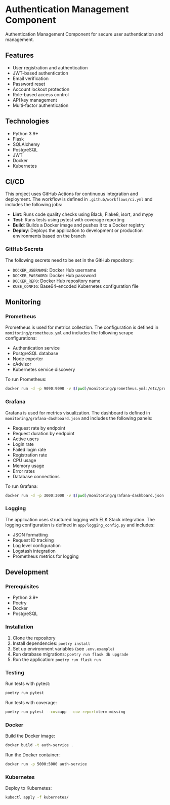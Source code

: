 # Authentication Management Component

Authentication Management Component for secure user authentication and management.

## Features

- User registration and authentication
- JWT-based authentication
- Email verification
- Password reset
- Account lockout protection
- Role-based access control
- API key management
- Multi-factor authentication

## Technologies

- Python 3.9+
- Flask
- SQLAlchemy
- PostgreSQL
- JWT
- Docker
- Kubernetes

## CI/CD

This project uses GitHub Actions for continuous integration and deployment. The workflow is defined in `.github/workflows/ci.yml` and includes the following jobs:

- **Lint**: Runs code quality checks using Black, Flake8, isort, and mypy
- **Test**: Runs tests using pytest with coverage reporting
- **Build**: Builds a Docker image and pushes it to a Docker registry
- **Deploy**: Deploys the application to development or production environments based on the branch

### GitHub Secrets

The following secrets need to be set in the GitHub repository:

- `DOCKER_USERNAME`: Docker Hub username
- `DOCKER_PASSWORD`: Docker Hub password
- `DOCKER_REPO`: Docker Hub repository name
- `KUBE_CONFIG`: Base64-encoded Kubernetes configuration file

## Monitoring

### Prometheus

Prometheus is used for metrics collection. The configuration is defined in `monitoring/prometheus.yml` and includes the following scrape configurations:

- Authentication service
- PostgreSQL database
- Node exporter
- cAdvisor
- Kubernetes service discovery

To run Prometheus:

```bash
docker run -d -p 9090:9090 -v $(pwd)/monitoring/prometheus.yml:/etc/prometheus/prometheus.yml prom/prometheus
```

### Grafana

Grafana is used for metrics visualization. The dashboard is defined in `monitoring/grafana-dashboard.json` and includes the following panels:

- Request rate by endpoint
- Request duration by endpoint
- Active users
- Login rate
- Failed login rate
- Registration rate
- CPU usage
- Memory usage
- Error rates
- Database connections

To run Grafana:

```bash
docker run -d -p 3000:3000 -v $(pwd)/monitoring/grafana-dashboard.json:/var/lib/grafana/dashboards/auth-service.json grafana/grafana
```

### Logging

The application uses structured logging with ELK Stack integration. The logging configuration is defined in `app/logging_config.py` and includes:

- JSON formatting
- Request ID tracking
- Log level configuration
- Logstash integration
- Prometheus metrics for logging

## Development

### Prerequisites

- Python 3.9+
- Poetry
- Docker
- PostgreSQL

### Installation

1. Clone the repository
2. Install dependencies: `poetry install`
3. Set up environment variables (see `.env.example`)
4. Run database migrations: `poetry run flask db upgrade`
5. Run the application: `poetry run flask run`

### Testing

Run tests with pytest:

```bash
poetry run pytest
```

Run tests with coverage:

```bash
poetry run pytest --cov=app --cov-report=term-missing
```

### Docker

Build the Docker image:

```bash
docker build -t auth-service .
```

Run the Docker container:

```bash
docker run -p 5000:5000 auth-service
```

### Kubernetes

Deploy to Kubernetes:

```bash
kubectl apply -f kubernetes/
```